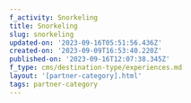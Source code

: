 ```yaml
---
f_activity: Snorkeling
title: Snorkeling
slug: snorkeling
updated-on: '2023-09-16T05:51:56.436Z'
created-on: '2023-09-09T16:53:40.220Z'
published-on: '2023-09-16T12:07:38.345Z'
f_type: cms/destination-type/experiences.md
layout: '[partner-category].html'
tags: partner-category
---
```




